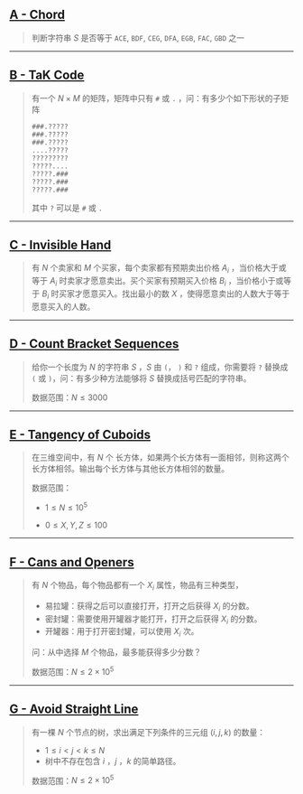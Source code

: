 ## [A - Chord](https://atcoder.jp/contests/abc312/tasks/abc312_a)

> 判断字符串 $S$ 是否等于 `ACE`, `BDF`, `CEG`, `DFA`, `EGB`, `FAC`,  `GBD` 之一

---



## [B - TaK Code](https://atcoder.jp/contests/abc312/tasks/abc312_b)

> 有一个 $N \times M$ 的矩阵，矩阵中只有 `#` 或 `.` ，问：有多少个如下形状的子矩阵
>
> ```
> ###.?????
> ###.?????
> ###.?????
> ....?????
> ?????????
> ?????....
> ?????.###
> ?????.###
> ?????.###
> ```
>
> 其中 `?` 可以是  `#` 或 `.`

---



## [C - Invisible Hand](https://atcoder.jp/contests/abc312/tasks/abc312_c)

> 有 $N$ 个卖家和 $M$ 个买家，每个卖家都有预期卖出价格 $A_i$ ，当价格大于或等于 $A_i$ 时卖家才愿意卖出。买个买家有预期买入价格 $B_i$ ，当价格小于或等于 $B_i$ 时买家才愿意买入。找出最小的数 $X$ ，使得愿意卖出的人数大于等于愿意买入的人数。

---



## [D - Count Bracket Sequences](https://atcoder.jp/contests/abc312/tasks/abc312_d)

> 给你一个长度为 $N$ 的字符串 $S$ ，$S$ 由 `(`， `)` 和 `?` 组成，你需要将 `?` 替换成 `(` 或 `)`，问：有多少种方法能够将 $S$ 替换成括号匹配的字符串。
>
> 数据范围：$N ≤ 3000$

---



## [E - Tangency of Cuboids](https://atcoder.jp/contests/abc312/tasks/abc312_e)

> 在三维空间中，有 $N$ 个 长方体，如果两个长方体有一面相邻，则称这两个长方体相邻。输出每个长方体与其他长方体相邻的数量。
>
> 数据范围：
>
> - $1 ≤ N ≤ 10^5$
>
> - $0 ≤ X, Y, Z ≤ 100$

---



## [F - Cans and Openers](https://atcoder.jp/contests/abc312/tasks/abc312_f)

> 有 $N$ 个物品，每个物品都有一个 $X_i$ 属性，物品有三种类型，
>
> - 易拉罐：获得之后可以直接打开，打开之后获得 $X_i$ 的分数。
> - 密封罐：需要使用开罐器才能打开，打开之后获得 $X_i$ 的分数。
> - 开罐器：用于打开密封罐，可以使用 $X_i$ 次。
>
> 问：从中选择 $M$ 个物品，最多能获得多少分数？
>
> 数据范围：$N ≤ 2 \times 10^5$

---



## [G - Avoid Straight Line](https://atcoder.jp/contests/abc312/tasks/abc312_g)

> 有一棵 $N$ 个节点的树，求出满足下列条件的三元组 $(i, j, k)$ 的数量：
>
> - $1 ≤ i < j < k ≤ N$
> - 树中不存在包含 $i$ ，$j$ ，$k$ 的简单路径。
>
> 数据范围：$N ≤ 2 \times 10^5$